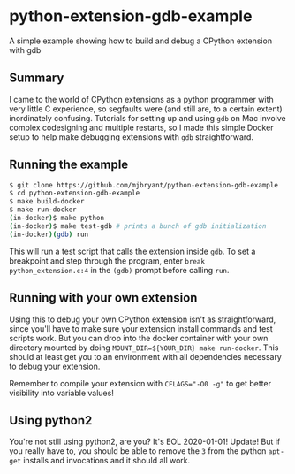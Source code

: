 # python-extension-gdb-example
A simple example showing how to build and debug a CPython extension with gdb

## Summary
I came to the world of CPython extensions as a python programmer with very little C
experience, so segfaults were (and still are, to a certain extent) inordinately confusing.
Tutorials for setting up and using `gdb` on Mac involve complex codesigning and multiple
restarts, so I made this simple Docker setup to help make debugging extensions with `gdb`
straightforward.

## Running the example
```bash
$ git clone https://github.com/mjbryant/python-extension-gdb-example
$ cd python-extension-gdb-example
$ make build-docker
$ make run-docker
(in-docker)$ make python
(in-docker)$ make test-gdb # prints a bunch of gdb initialization
(in-docker)(gdb) run
```

This will run a test script that calls the extension inside `gdb`. To set a breakpoint
and step through the program, enter `break python_extension.c:4` in the `(gdb)` prompt
before calling `run`.

## Running with your own extension
Using this to debug your own CPython extension isn't as straightforward, since you'll
have to make sure your extension install commands and test scripts work. But you can
drop into the docker container with your own directory mounted by doing
`MOUNT_DIR=${YOUR_DIR} make run-docker`. This should at least get you to an environment
with all dependencies necessary to debug your extension.

Remember to compile your extension with `CFLAGS="-O0 -g"` to get better visibility into
variable values!

## Using python2
You're not still using python2, are you? It's EOL 2020-01-01! Update! But if you really
have to, you should be able to remove the `3` from the python `apt-get` installs and
invocations and it should all work.
